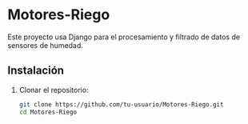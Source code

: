 # Motores-Riego

Este proyecto usa Django para el procesamiento y filtrado de datos de sensores de humedad.

## Instalación

1. Clonar el repositorio:
   ```sh
   git clone https://github.com/tu-usuario/Motores-Riego.git
   cd Motores-Riego

